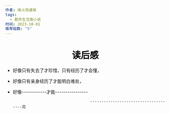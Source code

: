 ```yaml
---
作者: 烽火戏诸侯
tags:
  - 都市生活类小说
时间: 2023-10-01
推荐指数: "5"
---
```


<h1 align = "center" style="color: #000000">读后感</h1>

- 好像只有失去了才珍惜，只有经历了才会懂，

- 好像只有亲身经历了才能明白难处，

- 好像------------才能----------------

										-------------------------------------完

